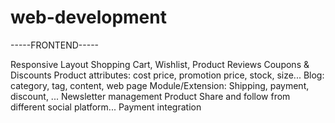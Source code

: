 # web-development

-----FRONTEND-----

Responsive Layout
Shopping Cart, Wishlist, Product Reviews
Coupons & Discounts
Product attributes: cost price, promotion price, stock, size...
Blog: category, tag, content, web page
Module/Extension: Shipping, payment, discount, ...
Newsletter management
Product Share and follow from different social platform...
Payment integration
